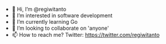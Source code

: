 - 👋 Hi, I’m @regiwitanto
- 👀 I’m interested in software development
- 🌱 I’m currently learning Go
- 💞️ I’m looking to collaborate on 'anyone'
- 📫 How to reach me?
  Twitter: https://twitter.com/regiwitanto

<!---
regiwitanto/regiwitanto is a ✨ special ✨ repository because its `README.md` (this file) appears on your GitHub profile.
You can click the Preview link to take a look at your changes.
--->
